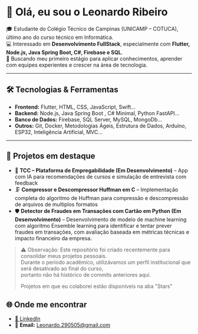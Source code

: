 # 👋 Olá, eu sou o Leonardo Ribeiro  

🎓 Estudante do Colégio Técnico de Campinas (UNICAMP – COTUCA), último ano do curso técnico em Informática.  
💻 Interessado em **Desenvolvimento FullStack**, especialmente com **Flutter, Node.js, Java Spring Boot, C#, Firebase e SQL**.  
🚀 Buscando meu primeiro estágio para aplicar conhecimentos, aprender com equipes experientes e crescer na área de tecnologia.  

---

## 🛠️ Tecnologias & Ferramentas
- **Frontend:** Flutter, HTML, CSS, JavaScript, Swift...
- **Backend:** Node.js, Java Spring Boot , C# Minimal, Python FastAPI...
- **Banco de Dados:** Firebase, SQL Server, MySQL, MongoDb...
- **Outros:** Git, Docker, Metodologias Ágeis, Estrutura de Dados, Arduino, ESP32, Inteligência Artificial, MVC...

---

## 📌 Projetos em destaque 
- 🚀 **TCC – Plataforma de Empregabilidade (Em Desenvolvimento)** – App com IA para recomendações de cursos e simulação de entrevista com feedback  
- 🗜️ **Compressor e Descompressor Huffman em C** – Implementação completa do algoritmo de Huffman para compressão e descompressão de arquivos de multiplos formatos
- 🛡️ **Detector de Fraudes em Transações com Cartão em Python (Em Desenvolvimento)** – Desenvolvimento de modelo de machine learning com algoritmo Ensemble learning para identificar e tentar prever fraudes em transações, com avaliação baseada em métricas técnicas e impacto financeiro da empresa.

> ⚠️ Observação: Este repositório foi criado recentemente para consolidar meus projetos pessoais.  
> Durante o período acadêmico, utilizávamos um perfil institucional que será desativado ao final do curso,  
> portanto não há histórico de commits anteriores aqui.
>
> Projetos em que eu colaborei estão disponíveis na aba "Stars" 

## 🌐 Onde me encontrar
- [💼 LinkedIn](https://www.linkedin.com/in/leonardo-ribeiro-gonzaga-de-lima-305842352/)  
- 📧 **Email:** Leonardo.290505@gmail.com
 
